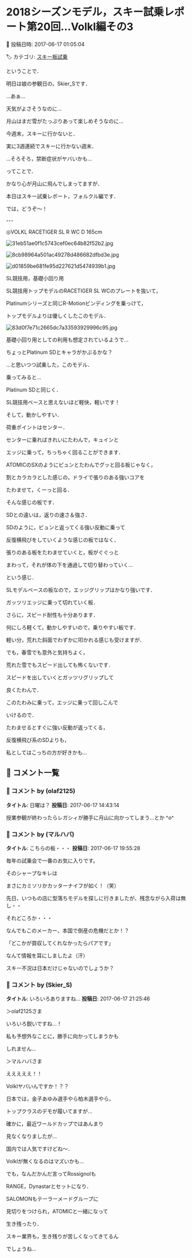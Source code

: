 # 2018シーズンモデル，スキー試乗レポート第20回…Volkl編その3

📅 投稿日時: 2017-06-17 01:05:04

🏷️ カテゴリ: [スキー板試乗](c0bd8048615710cee890e403a36cc9a2b.md)

ということで．


明日は娘の参観日の，Skier_Sです．





…あぁ…


天気がよさそうなのに…


月山はまだ雪がたっぷりあって楽しめそうなのに…





今週末，スキーに行かないと．


実に3週連続でスキーに行かない週末．


…そろそろ，禁断症状がヤバいかも…


ってことで．


かなり心が月山に飛んでしまってますが．


本日はスキー試乗レポート，フォルクル編です．





では，どうぞ～！


---[]()





◎VOLKL RACETIGER SL R WC D 165cm







![31eb51ae0f1c5743cef0ec64b82f52b2.jpg](images/31eb51ae0f1c5743cef0ec64b82f52b2.jpg)









![8cb98964a501ac49278d486682dfbd3e.jpg](images/8cb98964a501ac49278d486682dfbd3e.jpg)

>







![d01859be681fe95d227621d5474939b1.jpg](images/d01859be681fe95d227621d5474939b1.jpg)







SL競技用，基礎小回り用





SL競技用トップモデルのRACETIGER SL WCのプレートを抜いて，


Platinumシリーズと同じR-Motionビンディングを乗っけて，


トップモデルよりは優しくしたこのモデル．




![83d0f7e71c2665dc7a33593929996c95.jpg](images/83d0f7e71c2665dc7a33593929996c95.jpg)




基礎小回り用としての利用も想定されているようで…





ちょっとPlatinum SDとキャラがかぶるかな？


…と思いつつ試乗した，このモデル．





乗ってみると…


Platinum SDと同じく．


SL競技用ベースと思えないほど軽快，軽いです！


そして，動かしやすい．


荷重ポイントはセンター．


センターに乗ればきれいにたわんで，キュインと


エッジに乗って，ちっちゃく回ることができます．


ATOMICのSXのようにピュンとたわんでグッと回る板じゃなく，


割とカラカラとした感じの，ドライで張りのある強いコアを


たわませて，くーっと回る．


そんな感じの板です．





SDとの違いは，返りの速さ＆強さ．


SDのように，ビュンと返ってくる強い反動に乗って


反復横飛びをしていくような感じの板ではなく．


張りのある板をたわませていくと，板がぐぐっと


まわって，それが体の下を通過して切り替わっていく…


という感じ．





SLモデルベースの板なので，エッジグリップはかなり強いです．


ガッツリエッジに乗って切れていく板．


さらに，スピード耐性も十分あります．


何にしろ軽くて，動かしやすいので，乗りやすい板です．


軽い分，荒れた斜面でわずかに叩かれる感じも受けますが．


でも，春雪でも意外と気持ちよく，


荒れた雪でもスピード出しても怖くないです．





スピードを出していくとガッツリグリップして


良くたわんで．


このたわみに乗って，エッジに乗って回しこんで


いけるので．


たわませるとすぐに強い反動が返ってくる，


反復横飛び系のSDよりも，


私としてはこっちの方が好きかも…

## 💬 コメント一覧

### 💬 コメント by (olaf2125)
**タイトル**: 日曜は？
**投稿日**: 2017-06-17 14:43:14

授業参観が終わったらレガシィが勝手に月山に向かってしまう…とか  ^o^

### 💬 コメント by (マルハバ)
**タイトル**: こちらの板・・・
**投稿日**: 2017-06-17 19:55:28

毎年の試乗会で一番のお気に入りです。

そのシャープなキレは

まさにカミソリかカッターナイフが如く！（笑）

先日、いつもの店に型落ちモデルを探しに行きましたが、残念ながら入荷は無し・・

それどころか・・・

なんでもこのメーカー、本国で倒産の危機だとか！？

「どこかが買収してくれなかったらパアです」

なんて情報を耳にしましたよ（汗）

スキー不況は日本だけじゃないのでしょうか？

### 💬 コメント by (Skier_S)
**タイトル**: いろいろありますね…
**投稿日**: 2017-06-17 21:25:46

＞olaf2125さま

いろいろ鋭いですね…！

私も予想外なことに，勝手に向かってしまうかも

しれません…



＞マルハバさま

えええええ！！

Volklヤバいんですか！？？

日本では，金子あゆみ選手やら柏木選手やら，

トップクラスのデモが履いてますが…

確かに，最近ワールドカップではあんまり

見なくなりましたが…

国内では人気ですけどね～．

Volklが無くなるのはマズいかも…



でも，なんだかんだ言ってRossignolも

RANGE，Dynastarとセットになり．

SALOMONもテーラーメードグループに

見切りをつけられ，ATOMICと一緒になって

生き残ったり．

スキー業界も，生き残りが苦しくなってきてるん

でしょうね…

